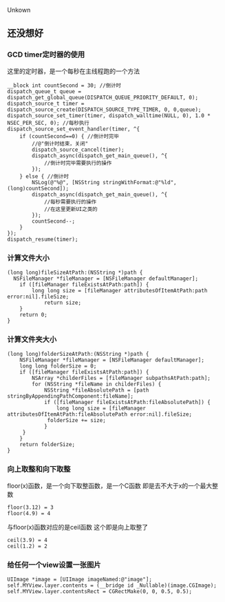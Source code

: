 Unkown
## 还没想好


### GCD timer定时器的使用
这里的定时器，是一个每秒在主线程跑的一个方法



	__block int countSecond = 30; //倒计时
	dispatch_queue_t queue = dispatch_get_global_queue(DISPATCH_QUEUE_PRIORITY_DEFAULT, 0);
	dispatch_source_t timer = dispatch_source_create(DISPATCH_SOURCE_TYPE_TIMER, 0, 0,queue);
	dispatch_source_set_timer(timer, dispatch_walltime(NULL, 0), 1.0 * NSEC_PER_SEC, 0); //每秒执行
	dispatch_source_set_event_handler(timer, ^{
	    if (countSecond==0) { //倒计时完毕
	        //@"倒计时结束，关闭"
	        dispatch_source_cancel(timer);
	        dispatch_async(dispatch_get_main_queue(), ^{
	            //倒计时完毕需要执行的操作
	        });
	    } else { //倒计时
	        NSLog(@"%@", [NSString stringWithFormat:@"%ld",(long)countSecond]);
	        dispatch_async(dispatch_get_main_queue(), ^{
	            //每秒需要执行的操作
	            //在这里更新UI之类的
	        });
	        countSecond--;
	    }
	});
	dispatch_resume(timer);
### 计算文件大小

	(long long)fileSizeAtPath:(NSString *)path {
	  NSFileManager *fileManager = [NSFileManager defaultManager];
		if ([fileManager fileExistsAtPath:path]) {
			long long size = [fileManager attributesOfItemAtPath:path error:nil].fileSize;
	    		return size;
		}
		return 0;
	}
### 计算文件夹大小

	(long long)folderSizeAtPath:(NSString *)path {
		NSFileManager *fileManager = [NSFileManager defaultManager];
		long long folderSize = 0;
		if ([fileManager fileExistsAtPath:path]) {
	    	NSArray *childerFiles = [fileManager subpathsAtPath:path];
	    	for (NSString *fileName in childerFiles) {
	       		NSString *fileAbsolutePath = [path stringByAppendingPathComponent:fileName];
	        	if ([fileManager fileExistsAtPath:fileAbsolutePath]) {
	            	long long size = [fileManager attributesOfItemAtPath:fileAbsolutePath error:nil].fileSize;
	           	 folderSize += size;
	        	}
	   	 }
		}
		return folderSize;
	}
### 向上取整和向下取整

floor(x)函数，是一个向下取整函数，是一个C函数 即是去不大于x的一个最大整数

	floor(3.12) = 3 
	floor(4.9) = 4

与floor(x)函数对应的是ceil函数
这个即是向上取整了

	ceil(3.9) = 4  
	ceil(1.2) = 2
	
### 给任何一个view设置一张图片

	UIImage *image = [UIImage imageNamed:@"image"];
	self.MYView.layer.contents = (__bridge id _Nullable)(image.CGImage);
	self.MYView.layer.contentsRect = CGRectMake(0, 0, 0.5, 0.5);

